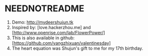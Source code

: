 NEEDNOTREADME
===================================
1. Demo: http://mydeershujun.tk
2. Inspired by: [love.hackerzhou.me]  and  [http://www.openrise.com/lab/FlowerPower/]
3. This is also available in github: [https://github.com/yangzhixuan/valentinesday]
4. The heart equation was Shujun's gift to me for my 17th birthday.
